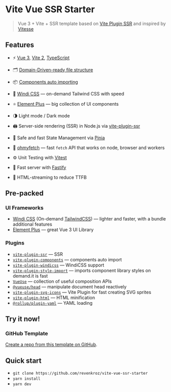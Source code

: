 # Vite Vue SSR Starter

> Vue 3 + Vite + SSR template based on [Vite Plugin SSR](https://github.com/brillout/vite-plugin-ssr) and inspired by [Vitesse](https://github.com/antfu/vitesse)

## Features

- ⚡️ [Vue 3](https://github.com/vuejs/vue-next), [Vite 2](https://github.com/vitejs/vite), [TypeScript](https://github.com/microsoft/TypeScript)

- 🗂 [Domain-Driven-ready file structure](./src/pages)

- 📦 [Components auto importing](./src/components)

- 🎨 [Windi CSS](https://github.com/windicss/windicss) — on-demand Tailwind CSS with speed

- ⭐️ [Element Plus](https://github.com/element-plus/element-plus) — big collection of UI components

- 🌗 Light mode / Dark mode

- 🖨 Server-side rendering (SSR) in Node.js via [vite-plugin-ssr](https://github.com/brillout/vite-plugin-ssr)

- 🍍 Safe and fast State Management via [Pinia](https://github.com/vuejs/pinia)

- 🦾 [ohmyfetch](https://github.com/unjs/ohmyfetch) — fast `fetch` API that works on node, browser and workers

- ⚙️ Unit Testing with [Vitest](https://github.com/vitest-dev/vitest)

- 🦁️ Fast server with [Fastify](https://github.com/fastify/fastify)

- 🌊 HTML-streaming to reduce TTFB

## Pre-packed

### UI Frameworks

- [Windi CSS](https://github.com/windicss/windicss) (On-demand [TailwindCSS](https://tailwindcss.com/)) — lighter and faster, with a bundle additional features
- [Element Plus](https://github.com/element-plus/element-plus) — great Vue 3 UI Library

### Plugins

- [`vite-plugin-ssr`](https://github.com/brillout/vite-plugin-ssr) — SSR
- [`vite-plugin-components`](https://github.com/antfu/vite-plugin-components) — components auto import
- [`vite-plugin-windicss`](https://github.com/antfu/vite-plugin-windicss) — WindiCSS support
- [`vite-plugin-style-import`](https://github.com/vbenjs/vite-plugin-style-import) — imports component library styles on demand.it is fast
- [`VueUse`](https://github.com/antfu/vueuse) — collection of useful composition APIs
- [`@vueuse/head`](https://github.com/vueuse/head) — manipulate document head reactively
- [`vite-plugin-svg-icons`](vbenjs/vite-plugin-svg-icons) — Vite Plugin for fast creating SVG sprites
- [`vite-plugin-html`](https://github.com/vbenjs/vite-plugin-html) — HTML minification
- [`@rollup/plugin-yaml`](https://github.com/rollup/plugins/tree/master/packages/yaml) — YAML loading

## Try it now!

### GitHub Template

[Create a repo from this template on GitHub](https://github.com/revenkroz/vite-vue-ssr-starter/generate).


## Quick start

- `git clone https://github.com/revenkroz/vite-vue-ssr-starter`
- `yarn install`
- `yarn dev`

